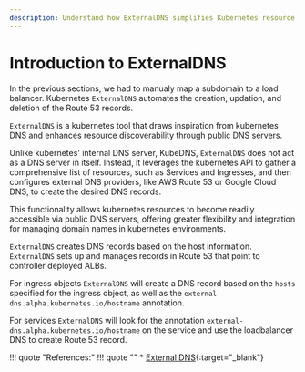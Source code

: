 ```yaml
---
description: Understand how ExternalDNS simplifies Kubernetes resource discovery with public DNS servers. Unlike Kubernetes internal DNS server, ExternalDNS configures other DNS providers like AWS Route 53 and Google Cloud DNS. Learn how it helps you make Kubernetes resources accessible via public DNS.
---
```


# Introduction to ExternalDNS

In the previous sections, we had to manualy map a subdomain to a load balancer. Kubernetes `ExternalDNS` automates the creation, updation, and deletion of the Route 53 records.

`ExternalDNS` is a kubernetes tool that draws inspiration from kubernetes DNS and enhances resource discoverability through public DNS servers.

Unlike kubernetes' internal DNS server, KubeDNS, `ExternalDNS` does not act as a DNS server in itself. Instead, it leverages the kubernetes API to gather a comprehensive list of resources, such as Services and Ingresses, and then configures external DNS providers, like AWS Route 53 or Google Cloud DNS, to create the desired DNS records.

This functionality allows kubernetes resources to become readily accessible via public DNS servers, offering greater flexibility and integration for managing domain names in kubernetes environments.

`ExternalDNS` creates DNS records based on the host information. `ExternalDNS` sets up and manages records in Route 53 that point to controller deployed ALBs.

For ingress objects `ExternalDNS` will create a DNS record based on the `hosts` specified for the ingress object, as well as the `external-dns.alpha.kubernetes.io/hostname` annotation.

For services `ExternalDNS` will look for the annotation `external-dns.alpha.kubernetes.io/hostname` on the service and use the loadbalancer DNS to create Route 53 record.



!!! quote "References:"
    !!! quote ""
        * [External DNS]{:target="_blank"}


<!-- Hyperlinks -->
[External DNS]: https://kubernetes-sigs.github.io/aws-load-balancer-controller/v2.4/guide/integrations/external_dns/